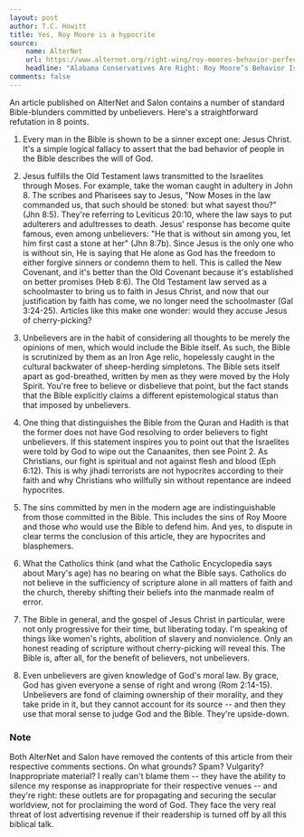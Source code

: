 ```yaml
---
layout: post
author: T.C. Howitt
title: Yes, Roy Moore is a hypocrite 
source:
    name: AlterNet
    url: https://www.alternet.org/right-wing/roy-moores-behavior-perfectly-biblical-and-problem
    headline: "Alabama Conservatives Are Right: Roy Moore’s Behavior Is Perfectly Biblical—and That Is the Problem"
comments: false
---
```


An article published on AlterNet and Salon contains a number of standard Bible-blunders committed by unbelievers.  Here's a straightforward refutation in 8 points.

1. Every man in the Bible is shown to be a sinner except one: Jesus Christ.  It's a simple logical fallacy to assert that the bad behavior of people in the Bible describes the will of God.

2. Jesus fulfills the Old Testament laws transmitted to the Israelites through Moses.  For example, take the woman caught in adultery in John 8.  The scribes and Pharisees say to Jesus, "Now Moses in the law commanded us, that such should be stoned: but what sayest thou?" (Jhn 8:5).  They're referring to Leviticus 20:10, where the law says to put adulterers and adultresses to death.  Jesus' response has become quite famous, even among unbelievers: "He that is without sin among you, let him first cast a stone at her" (Jhn 8:7b).  Since Jesus is the only one who is without sin, He is saying that He alone as God has the freedom to either forgive sinners or condemn them to hell. This is called the New Covenant, and it's better than the Old Covenant because it's established on better promises (Heb 8:6).  The Old Testament law served as a schoolmaster to bring us to faith in Jesus Christ, and now that our justification by faith has come, we no longer need the schoolmaster (Gal 3:24-25). Articles like this make one wonder: would they accuse Jesus of cherry-picking?

3. Unbelievers are in the habit of considering all thoughts to be merely the opinions of men, which would include the Bible itself.  As such, the Bible is scrutinized by them as an Iron Age relic, hopelessly caught in the cultural backwater of sheep-herding simpletons.  The Bible sets itself apart as god-breathed, written by men as they were moved by the Holy Spirit.  You're free to believe or disbelieve that point, but the fact stands that the Bible explicitly claims a different epistemological status than that imposed by unbelievers.

4. One thing that distinguishes the Bible from the Quran and Hadith is that the former does not have God resolving to order believers to fight unbelievers.  If this statement inspires you to point out that the Israelites were told by God to wipe out the Canaanites, then see Point 2.  As Christians, our fight is spiritual and not against flesh and blood (Eph 6:12).  This is why jihadi terrorists are not hypocrites according to their faith and why Christians who willfully sin without repentance are indeed hypocrites.

5. The sins committed by men in the modern age are indistinguishable from those committed in the Bible.  This includes the sins of Roy Moore and those who would use the Bible to defend him.  And yes, to dispute in clear terms the conclusion of this article, they are hypocrites and blasphemers.

6. What the Catholics think (and what the Catholic Encyclopedia says about Mary's age) has no bearing on what the Bible says.  Catholics do not believe in the sufficiency of scripture alone in all matters of faith and the church, thereby shifting their beliefs into the manmade realm of error.

7. The Bible in general, and the gospel of Jesus Christ in particular, were not only progressive for their time, but liberating today.  I'm speaking of things like women's rights, abolition of slavery and nonviolence. Only an honest reading of scripture without cherry-picking will reveal this.  The Bible is, after all, for the benefit of believers, not unbelievers.

8. Even unbelievers are given knowledge of God's moral law.  By grace, God has given everyone a sense of right and wrong (Rom 2:14-15).  Unbelievers are fond of claiming ownership of their morality, and they take pride in it, but they cannot account for its source -- and then they use that moral sense to judge God and the Bible.  They're upside-down.

### Note

Both AlterNet and Salon have removed the contents of this article from their respective comments sections.  On what grounds?  Spam?  Vulgarity?  Inappropriate material?  I really can't blame them -- they have the ability to silence my response as inappropriate for their respective venues -- and they're right: these outlets are for propagating and securing the secular worldview, not for proclaiming the word of God.  They face the very real threat of lost advertising revenue if their readership is turned off by all this biblical talk.
